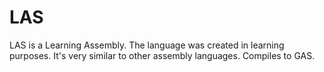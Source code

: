 # LAS
LAS is a Learning Assembly. The language was created in learning purposes. It's very similar to other assembly languages. Compiles to GAS.
